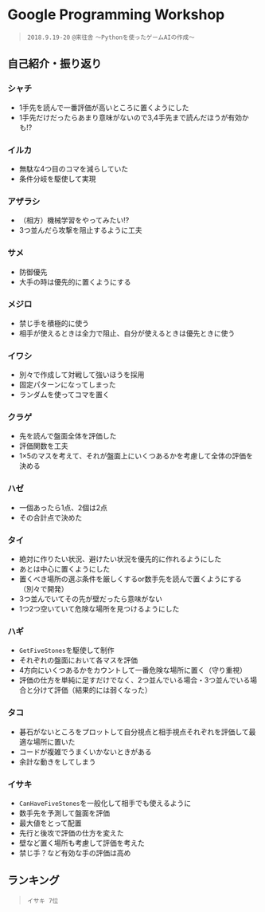 # Google Programming Workshop
> `2018.9.19-20`
> `@来往舎`
> `～Pythonを使ったゲームAIの作成～`

## 自己紹介・振り返り

### シャチ
- 1手先を読んで一番評価が高いところに置くようにした
- 1手先だけだったらあまり意味がないので3,4手先まで読んだほうが有効かも⁉

### イルカ
- 無駄な4つ目のコマを減らしていた
- 条件分岐を駆使して実現

### アザラシ
- （相方）機械学習をやってみたい⁉
- 3つ並んだら攻撃を阻止するように工夫

### サメ
- 防御優先
- 大手の時は優先的に置くようにする

### メジロ
- 禁じ手を積極的に使う
- 相手が使えるときは全力で阻止、自分が使えるときは優先ときに使う

### イワシ
- 別々で作成して対戦して強いほうを採用
- 固定パターンになってしまった
- ランダムを使ってコマを置く

### クラゲ
- 先を読んで盤面全体を評価した
- 評価関数を工夫
- 1×5のマスを考えて、それが盤面上にいくつあるかを考慮して全体の評価を決める

### ハゼ
- 一個あったら1点、2個は2点
- その合計点で決めた

### タイ
- 絶対に作りたい状況、避けたい状況を優先的に作れるようにした
- あとは中心に置くようにした
- 置くべき場所の選ぶ条件を厳しくするor数手先を読んで置くようにする（別々で開発）
- 3つ並んでいてその先が壁だったら意味がない
- 1つ2つ空いていて危険な場所を見つけるようにした

### ハギ
- `GetFiveStones`を駆使して制作
- それぞれの盤面において各マスを評価
- 4方向にいくつあるかをカウントして一番危険な場所に置く（守り重視）
- 評価の仕方を単純に足すだけでなく、2つ並んでいる場合・3つ並んでいる場合と分けて評価（結果的には弱くなった）

### タコ
- 碁石がないところをプロットして自分視点と相手視点それぞれを評価して最適な場所に置いた
- コードが複雑でうまくいかないときがある
- 余計な動きをしてしまう

### イサキ
- `CanHaveFiveStones`を一般化して相手でも使えるように
- 数手先を予測して盤面を評価
- 最大値をとって配置
- 先行と後攻で評価の仕方を変えた
- 壁など置く場所も考慮して評価を考えた
- 禁じ手？など有効な手の評価は高め

## ランキング
> `イサキ 7位`
